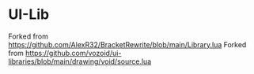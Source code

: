 # UI-Lib
Forked from https://github.com/AlexR32/BracketRewrite/blob/main/Library.lua
Forked from https://github.com/vozoid/ui-libraries/blob/main/drawing/void/source.lua
